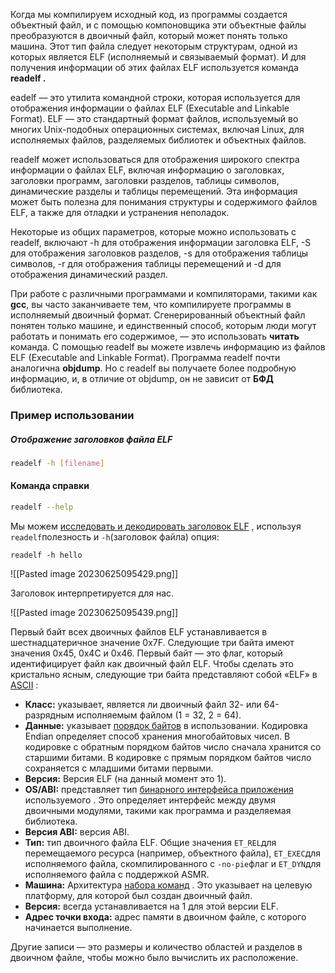  
Когда мы компилируем исходный код, из программы создается объектный файл, и с помощью компоновщика эти объектные файлы преобразуются в двоичный файл, который может понять только машина. Этот тип файла следует некоторым структурам, одной из которых является ELF (исполняемый и связываемый формат). И для получения информации об этих файлах ELF  используется команда **readelf .**

eadelf — это утилита командной строки, которая используется для отображения информации о файлах ELF (Executable and Linkable Format). ELF — это стандартный формат файлов, используемый во многих Unix-подобных операционных системах, включая Linux, для исполняемых файлов, разделяемых библиотек и объектных файлов.

readelf может использоваться для отображения широкого спектра информации о файлах ELF, включая информацию о заголовках, заголовки программ, заголовки разделов, таблицы символов, динамические разделы и таблицы перемещений. Эта информация может быть полезна для понимания структуры и содержимого файлов ELF, а также для отладки и устранения неполадок.

Некоторые из общих параметров, которые можно использовать с readelf, включают -h для отображения информации заголовка ELF, -S для отображения заголовков разделов, -s для отображения таблицы символов, -r для отображения таблицы перемещений и -d для отображения динамический раздел.

При работе с различными программами и компиляторами, такими как **gcc**, вы часто заканчиваете тем, что компилируете программы в исполняемый двоичный формат. Сгенерированный объектный файл понятен только машине, и единственный способ, которым люди могут работать и понимать его содержимое, — это использовать **читать** команда. С помощью readelf вы можете извлечь информацию из файлов ELF (Executable and Linkable Format). Программа readelf почти аналогична **objdump**. Но с readelf вы получаете более подробную информацию, и, в отличие от objdump, он не зависит от **БФД** библиотека. 


### Пример использовании

##### Отображение заголовков файла ELF

```bash
readelf -h [filename]
```

#### Команда справки

```bash
readelf --help
```


Мы можем [исследовать и декодировать заголовок ELF](https://man7.org/linux/man-pages/man1/readelf.1.html) , используя `readelf`полезность и `-h`(заголовок файла) опция:

```
readelf -h hello
```

![[Pasted image 20230625095429.png]]

Заголовок интерпретируется для нас.

![[Pasted image 20230625095439.png]]

Первый байт всех двоичных файлов ELF устанавливается в шестнадцатеричное значение 0x7F. Следующие три байта имеют значения 0x45, 0x4C и 0x46. Первый байт — это флаг, который идентифицирует файл как двоичный файл ELF. Чтобы сделать это кристально ясным, следующие три байта представляют собой «ELF» в [ASCII](https://en.wikipedia.org/wiki/ASCII) :

- **Класс:** указывает, является ли двоичный файл 32- или 64-разрядным исполняемым файлом (1 = 32, 2 = 64).
- **Данные:** указывает [порядок байтов](https://en.wikipedia.org/wiki/Endianness) в использовании. Кодировка Endian определяет способ хранения многобайтовых чисел. В кодировке с обратным порядком байтов число сначала хранится со старшими битами. В кодировке с прямым порядком байтов число сохраняется с младшими битами первыми.
- **Версия:** Версия ELF (на данный момент это 1).
- **OS/ABI:** представляет тип [бинарного интерфейса приложения](https://en.wikipedia.org/wiki/Application_binary_interface) используемого . Это определяет интерфейс между двумя двоичными модулями, такими как программа и разделяемая библиотека.
- **Версия ABI:** версия ABI.
- **Тип:** тип двоичного файла ELF. Общие значения `ET_REL`для перемещаемого ресурса (например, объектного файла), `ET_EXEC`для исполняемого файла, скомпилированного с `-no-pie`флаг и `ET_DYN`для исполняемого файла с поддержкой ASMR.
- **Машина:** Архитектура [набора команд](https://en.wikipedia.org/wiki/Instruction_set_architecture) . Это указывает на целевую платформу, для которой был создан двоичный файл.
- **Версия:** всегда устанавливается на 1 для этой версии ELF.
- **Адрес точки входа:** адрес памяти в двоичном файле, с которого начинается выполнение.

Другие записи — это размеры и количество областей и разделов в двоичном файле, чтобы можно было вычислить их расположение.